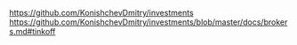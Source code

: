 https://github.com/KonishchevDmitry/investments
https://github.com/KonishchevDmitry/investments/blob/master/docs/brokers.md#tinkoff
